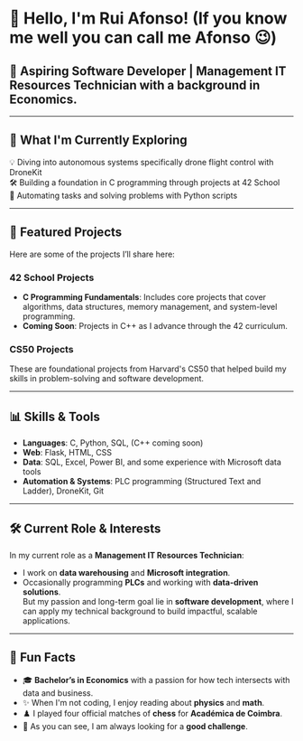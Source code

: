 # 👋 Hello, I'm Rui Afonso! (If you know me well you can call me Afonso 😉)
## 🌱 Aspiring Software Developer | Management IT Resources Technician with a background in Economics.

---

## 🔧 What I'm Currently Exploring

💡 Diving into autonomous systems specifically drone flight control with DroneKit  
🛠️ Building a foundation in C programming through projects at 42 School  
🤖 Automating tasks and solving problems with Python scripts

---

## 📂 Featured Projects
Here are some of the projects I’ll share here:
### 42 School Projects
- **C Programming Fundamentals**: Includes core projects that cover algorithms, data structures, memory management, and system-level programming.
- **Coming Soon**: Projects in C++ as I advance through the 42 curriculum.

### CS50 Projects
These are foundational projects from Harvard's CS50 that helped build my skills in problem-solving and software development.

---

## 📊 Skills & Tools
- **Languages**: C, Python, SQL, (C++ coming soon)
- **Web**: Flask, HTML, CSS
- **Data**: SQL, Excel, Power BI, and some experience with Microsoft data tools
- **Automation & Systems**: PLC programming (Structured Text and Ladder), DroneKit, Git

---

## 🛠️ Current Role & Interests
In my current role as a **Management IT Resources Technician**:  
- I work on **data warehousing** and **Microsoft integration**.  
- Occasionally programming **PLCs** and working with **data-driven solutions**.  
But my passion and long-term goal lie in **software development**, where I can apply my technical background to build impactful, scalable applications.

---

## 🌱 Fun Facts
- 🎓 **Bachelor’s in Economics** with a passion for how tech intersects with data and business.
- ✨ When I'm not coding, I enjoy reading about **physics** and **math**.
- ♟️ I played four official matches of **chess** for **Académica de Coimbra**.
- 💪 As you can see, I am always looking for a **good challenge**.
